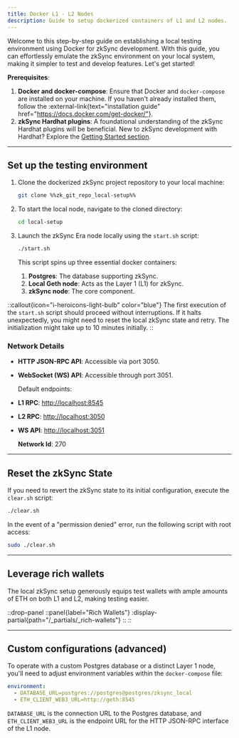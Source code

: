 ```yaml
---
title: Docker L1 - L2 Nodes
description: Guide to setup dockerized containers of L1 and L2 nodes.
---
```


Welcome to this step-by-step guide on establishing a local testing environment using Docker for zkSync development.
With this guide, you can effortlessly emulate the zkSync environment on your local system, making it simpler to test and develop features.
Let's get started!

**Prerequisites**:

1. **Docker and docker-compose**: Ensure that Docker and `docker-compose` are installed on your machine.
If you haven't already installed them, follow the :external-link{text="installation guide" href="https://docs.docker.com/get-docker/"}.
2. **zkSync Hardhat plugins**: A foundational understanding of the zkSync Hardhat plugins will be beneficial.
New to zkSync development with Hardhat? Explore the [Getting Started section](/build/tooling/hardhat/getting-started).

---

## Set up the testing environment

1. Clone the dockerized zkSync project repository to your local machine:

    ```bash
    git clone %%zk_git_repo_local-setup%%
    ```

1. To start the local node, navigate to the cloned directory:

    ```bash
    cd local-setup
    ```

1. Launch the zkSync Era node locally using the `start.sh` script:

    ```bash
    ./start.sh
    ```

    This script spins up three essential docker containers:

    1. **Postgres**: The database supporting zkSync.
    2. **Local Geth node**: Acts as the Layer 1 (L1) for zkSync.
    3. **zkSync node**: The core component.

::callout{icon="i-heroicons-light-bulb" color="blue"}
The first execution of the `start.sh` script should proceed without interruptions.
If it halts unexpectedly, you might need to reset the local zkSync state and retry.
The initialization might take up to 10 minutes initially.
::

### Network Details

- **HTTP JSON-RPC API**: Accessible via port 3050.
- **WebSocket (WS) API**: Accessible through port 3051.

  Default endpoints:

- **L1 RPC**: <http://localhost:8545>
- **L2 RPC**: <http://localhost:3050>
- **WS API**: <http://localhost:3051>

  **Network Id**: 270

---
## Reset the zkSync State

If you need to revert the zkSync state to its initial configuration, execute the `clear.sh` script:

```bash
./clear.sh
```

In the event of a "permission denied" error, run the following script with root access:

```bash
sudo ./clear.sh
```

---
## Leverage rich wallets

The local zkSync setup generously equips test wallets with ample amounts of ETH on both L1 and L2, making testing easier.

::drop-panel
  ::panel{label="Rich Wallets"}
    :display-partial{path="/_partials/_rich-wallets"}
  ::
::

---
## Custom configurations (advanced)

To operate with a custom Postgres database or a distinct Layer 1 node,
you'll need to adjust environment variables within the `docker-compose` file:

```yaml
environment:
  - DATABASE_URL=postgres://postgres@postgres/zksync_local
  - ETH_CLIENT_WEB3_URL=http://geth:8545
```

`DATABASE_URL` is the connection URL to the Postgres database,
and `ETH_CLIENT_WEB3_URL` is the endpoint URL for the HTTP JSON-RPC interface of the L1 node.
